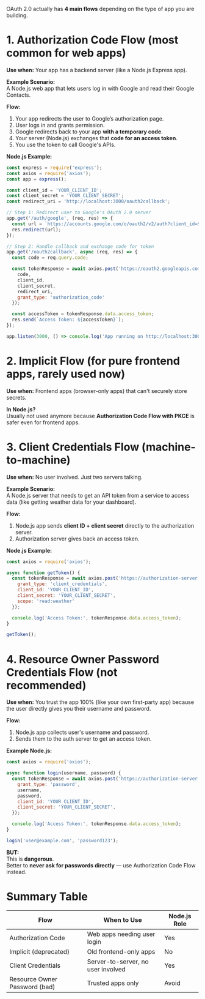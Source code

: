 OAuth 2.0 actually has **4 main flows** depending on the type of app you are building.


# 1. Authorization Code Flow (most common for web apps)

**Use when:** Your app has a backend server (like a Node.js Express app).

**Example Scenario:**  
A Node.js web app that lets users log in with Google and read their Google Contacts.

**Flow:**

1. Your app redirects the user to Google’s authorization page.
2. User logs in and grants permission.
3. Google redirects back to your app **with a temporary code**.
4. Your server (Node.js) exchanges that **code for an access token**.
5. You use the token to call Google's APIs.

**Node.js Example:**

```javascript
const express = require('express');
const axios = require('axios');
const app = express();

const client_id = 'YOUR_CLIENT_ID';
const client_secret = 'YOUR_CLIENT_SECRET';
const redirect_uri = 'http://localhost:3000/oauth2callback';

// Step 1: Redirect user to Google's OAuth 2.0 server
app.get('/auth/google', (req, res) => {
  const url = `https://accounts.google.com/o/oauth2/v2/auth?client_id=${client_id}&redirect_uri=${redirect_uri}&response_type=code&scope=https://www.googleapis.com/auth/contacts.readonly`;
  res.redirect(url);
});

// Step 2: Handle callback and exchange code for token
app.get('/oauth2callback', async (req, res) => {
  const code = req.query.code;

  const tokenResponse = await axios.post('https://oauth2.googleapis.com/token', {
    code,
    client_id,
    client_secret,
    redirect_uri,
    grant_type: 'authorization_code'
  });

  const accessToken = tokenResponse.data.access_token;
  res.send(`Access Token: ${accessToken}`);
});

app.listen(3000, () => console.log('App running on http://localhost:3000'));
```

# 2. Implicit Flow (for pure frontend apps, rarely used now)

**Use when:** Frontend apps (browser-only apps) that can't securely store secrets.

**In Node.js?**  
Usually not used anymore because **Authorization Code Flow with PKCE** is safer even for frontend apps.

# 3. Client Credentials Flow (machine-to-machine)

**Use when:** No user involved. Just two servers talking.

**Example Scenario:**  
A Node.js server that needs to get an API token from a service to access data (like getting weather data for your dashboard).

**Flow:**

1. Node.js app sends **client ID + client secret** directly to the authorization server.
2. Authorization server gives back an access token.

**Node.js Example:**

```javascript
const axios = require('axios');

async function getToken() {
  const tokenResponse = await axios.post('https://authorization-server.com/oauth/token', {
    grant_type: 'client_credentials',
    client_id: 'YOUR_CLIENT_ID',
    client_secret: 'YOUR_CLIENT_SECRET',
    scope: 'read:weather'
  });

  console.log('Access Token:', tokenResponse.data.access_token);
}

getToken();
```


# 4. Resource Owner Password Credentials Flow (not recommended)

**Use when:** You trust the app 100% (like your own first-party app) because the user directly gives you their username and password.

**Flow:**

1. Node.js app collects user's username and password.
2. Sends them to the auth server to get an access token.

**Example Node.js:**

```javascript
const axios = require('axios');

async function login(username, password) {
  const tokenResponse = await axios.post('https://authorization-server.com/oauth/token', {
    grant_type: 'password',
    username,
    password,
    client_id: 'YOUR_CLIENT_ID',
    client_secret: 'YOUR_CLIENT_SECRET',
  });

  console.log('Access Token:', tokenResponse.data.access_token);
}

login('user@example.com', 'password123');
```

**BUT:**  
This is **dangerous**.  
Better to **never ask for passwords directly** — use Authorization Code Flow instead.

# Summary Table

| Flow                           | When to Use                        | Node.js Role |
|---------------------------------|-------------------------------------|--------------|
| Authorization Code             | Web apps needing user login        | Yes          |
| Implicit (deprecated)          | Old frontend-only apps             | No           |
| Client Credentials             | Server-to-server, no user involved | Yes          |
| Resource Owner Password (bad)   | Trusted apps only                  | Avoid        |
